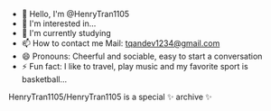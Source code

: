 - 👋 Hello, I'm @HenryTran1105
- 👀 I'm interested in...
- 🌱 I'm currently studying  
- 📫 How to contact me Mail: tqandev1234@gmail.com
- 😄 Pronouns: Cheerful and sociable, easy to start a conversation 
- ⚡ Fun fact: I like to travel, play music and my favorite sport is basketball...
 
HenryTran1105/HenryTran1105 is a special ✨ archive ✨
